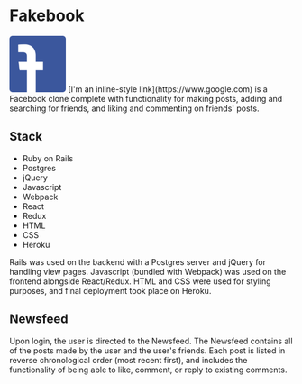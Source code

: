 # Fakebook

<img src="app/assets/images/fb-logo-2.png" height=100px width=100px />
[I'm an inline-style link](https://www.google.com) is a Facebook clone complete with functionality for making posts, adding and searching for friends, and liking and commenting on friends' posts. 

## Stack
* Ruby on Rails
* Postgres
* jQuery
* Javascript
* Webpack
* React
* Redux
* HTML
* CSS
* Heroku

Rails was used on the backend with a Postgres server and jQuery for handling view pages. Javascript (bundled with Webpack) was used on the frontend alongside React/Redux. HTML and CSS were used for styling purposes, and final deployment took place on Heroku.

## Newsfeed
Upon login, the user is directed to the Newsfeed. The Newsfeed contains all of the posts made by the user and the user's friends. Each post is listed in reverse chronological order (most recent first), and includes the functionality of being able to like, comment, or reply to existing comments.
